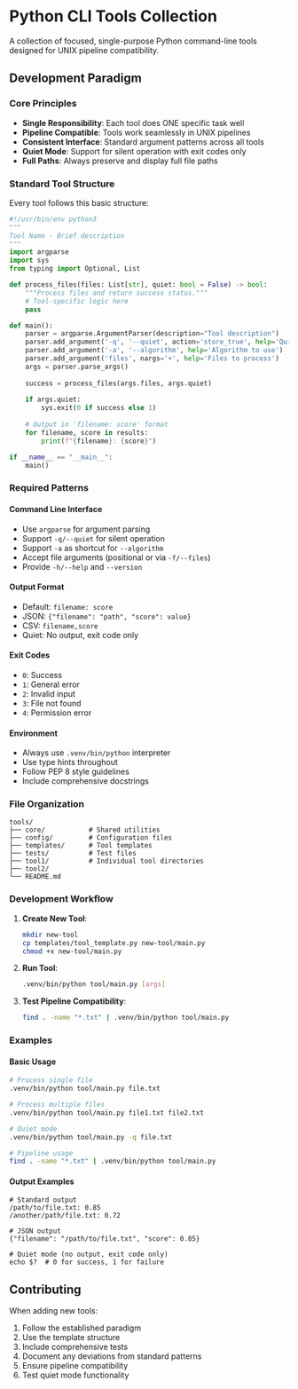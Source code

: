 # Python CLI Tools Collection

A collection of focused, single-purpose Python command-line tools designed for UNIX pipeline compatibility.

## Development Paradigm

### Core Principles
- **Single Responsibility**: Each tool does ONE specific task well
- **Pipeline Compatible**: Tools work seamlessly in UNIX pipelines
- **Consistent Interface**: Standard argument patterns across all tools
- **Quiet Mode**: Support for silent operation with exit codes only
- **Full Paths**: Always preserve and display full file paths

### Standard Tool Structure

Every tool follows this basic structure:

```python
#!/usr/bin/env python3
"""
Tool Name - Brief description
"""
import argparse
import sys
from typing import Optional, List

def process_files(files: List[str], quiet: bool = False) -> bool:
    """Process files and return success status."""
    # Tool-specific logic here
    pass

def main():
    parser = argparse.ArgumentParser(description="Tool description")
    parser.add_argument('-q', '--quiet', action='store_true', help='Quiet mode')
    parser.add_argument('-a', '--algorithm', help='Algorithm to use')
    parser.add_argument('files', nargs='+', help='Files to process')
    args = parser.parse_args()
    
    success = process_files(args.files, args.quiet)
    
    if args.quiet:
        sys.exit(0 if success else 1)
    
    # Output in 'filename: score' format
    for filename, score in results:
        print(f"{filename}: {score}")

if __name__ == "__main__":
    main()
```

### Required Patterns

#### Command Line Interface
- Use `argparse` for argument parsing
- Support `-q/--quiet` for silent operation
- Support `-a` as shortcut for `--algorithm`
- Accept file arguments (positional or via `-f/--files`)
- Provide `-h/--help` and `--version`

#### Output Format
- Default: `filename: score`
- JSON: `{"filename": "path", "score": value}`
- CSV: `filename,score`
- Quiet: No output, exit code only

#### Exit Codes
- `0`: Success
- `1`: General error
- `2`: Invalid input
- `3`: File not found
- `4`: Permission error

#### Environment
- Always use `.venv/bin/python` interpreter
- Use type hints throughout
- Follow PEP 8 style guidelines
- Include comprehensive docstrings

### File Organization

```
tools/
├── core/           # Shared utilities
├── config/         # Configuration files
├── templates/      # Tool templates
├── tests/          # Test files
├── tool1/          # Individual tool directories
├── tool2/
└── README.md
```

### Development Workflow

1. **Create New Tool**:
   ```bash
   mkdir new-tool
   cp templates/tool_template.py new-tool/main.py
   chmod +x new-tool/main.py
   ```

2. **Run Tool**:
   ```bash
   .venv/bin/python tool/main.py [args]
   ```

3. **Test Pipeline Compatibility**:
   ```bash
   find . -name "*.txt" | .venv/bin/python tool/main.py
   ```

### Examples

#### Basic Usage
```bash
# Process single file
.venv/bin/python tool/main.py file.txt

# Process multiple files
.venv/bin/python tool/main.py file1.txt file2.txt

# Quiet mode
.venv/bin/python tool/main.py -q file.txt

# Pipeline usage
find . -name "*.txt" | .venv/bin/python tool/main.py
```

#### Output Examples
```
# Standard output
/path/to/file.txt: 0.85
/another/path/file.txt: 0.72

# JSON output
{"filename": "/path/to/file.txt", "score": 0.85}

# Quiet mode (no output, exit code only)
echo $?  # 0 for success, 1 for failure
```

## Contributing

When adding new tools:
1. Follow the established paradigm
2. Use the template structure
3. Include comprehensive tests
4. Document any deviations from standard patterns
5. Ensure pipeline compatibility
6. Test quiet mode functionality 